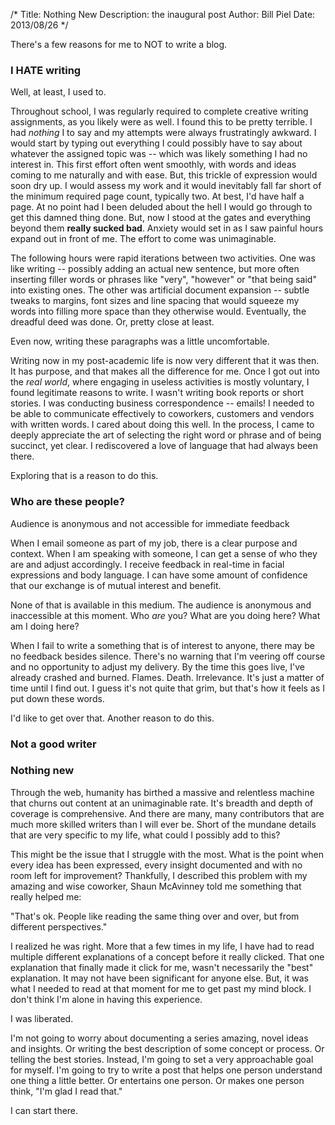 /*
Title: Nothing New
Description: the inaugural post
Author: Bill Piel
Date: 2013/08/26
*/

There's a few reasons for me to NOT to write a blog.

### I HATE writing ###

Well, at least, I used to.

Throughout school, I was regularly required to complete creative writing assignments, as you likely were as well. I found this to be pretty terrible. I had *nothing* I to say and my attempts were always frustratingly awkward. I would start by typing out everything I could possibly have to say about whatever the assigned topic was -- which was likely something I had no interest in. This first effort often went smoothly, with words and ideas coming to me naturally and with ease. But, this trickle of expression would soon dry up. I would assess my work and it would inevitably fall far short of the minimum required page count, typically two. At best, I'd have half a page. At no point had I been deluded about the hell I would go through to get this damned thing done. But, now I stood at the gates and everything beyond them **really sucked bad**. Anxiety would set in as I saw painful hours expand out in front of me. The effort to come was unimaginable.

The following hours were rapid iterations between two activities. One was like writing -- possibly adding an actual new sentence, but more often inserting filler words or phrases like "very", "however" or "that being said" into existing ones. The other was artificial document expansion -- subtle tweaks to margins, font sizes and line spacing that would squeeze my words into filling more space than they otherwise would. Eventually, the dreadful deed was done. Or, pretty close at least.

Even now, writing these paragraphs was a little uncomfortable.

Writing now in my post-academic life is now very different that it was then. It has purpose, and that makes all the difference for me. Once I got out into the *real world*, where engaging in useless activities is mostly voluntary, I found legitimate reasons to write. I wasn't writing book reports or short stories. I was conducting business correspondence -- emails! I needed to be able to communicate effectively to coworkers, customers and vendors with written words. I cared about doing this well. In the process, I came to deeply appreciate the art of selecting the right word or phrase and of being succinct, yet clear. I rediscovered a love of language that had always been there.

Exploring that is a reason to do this.

### Who are these people? ###

Audience is anonymous and not accessible for immediate feedback

When I email someone as part of my job, there is a clear purpose and context. When I am speaking with someone, I can get a sense of who they are and adjust accordingly. I receive feedback in real-time in facial expressions and body language. I can have some amount of confidence that our exchange is of mutual interest and benefit.

None of that is available in this medium. The audience is anonymous and inaccessible at this moment. Who *are* you? What are you doing here? What am I doing here?

When I fail to write a something that is of interest to anyone, there may be no feedback besides silence. There's no warning that I'm veering off course and no opportunity to adjust my delivery. By the time this goes live, I've already crashed and burned. Flames. Death. Irrelevance. It's just a matter of time until I find out. I guess it's not quite that grim, but that's how it feels as I put down these words.

I'd like to get over that. Another reason to do this.


### Not a good writer ### 


### Nothing new ###

Through the web, humanity has birthed a massive and relentless machine that churns out content at an unimaginable rate. It's breadth and depth of coverage is comprehensive. And there are many, many contributors that are much more skilled writers than I will ever be. Short of the mundane details that are very specific to my life, what could I possibly add to this?

This might be the issue that I struggle with the most. What is the point when every idea has been expressed, every insight documented and with no room left for improvement? Thankfully, I described this problem with my amazing and wise coworker, Shaun McAvinney told me something that really helped me:

"That's ok. People like reading the same thing over and over, but from different perspectives."

I realized he was right. More that a few times in my life, I have had to read multiple different explanations of a concept before it really clicked. That one explanation that finally made it click for me, wasn't necessarily the "best" explanation. It may not have been significant for anyone else. But, it was what I needed to read at that moment for me to get past my mind block. I don't think I'm alone in having this experience.

I was liberated.

I'm not going to worry about documenting a series amazing, novel ideas and insights. Or writing the best description of some concept or process. Or telling the best stories. Instead, I'm going to set a very approachable goal for myself. I'm going to try to write a post that helps one person understand one thing a little better. Or entertains one person. Or makes one person think, "I'm glad I read that."

I can start there.